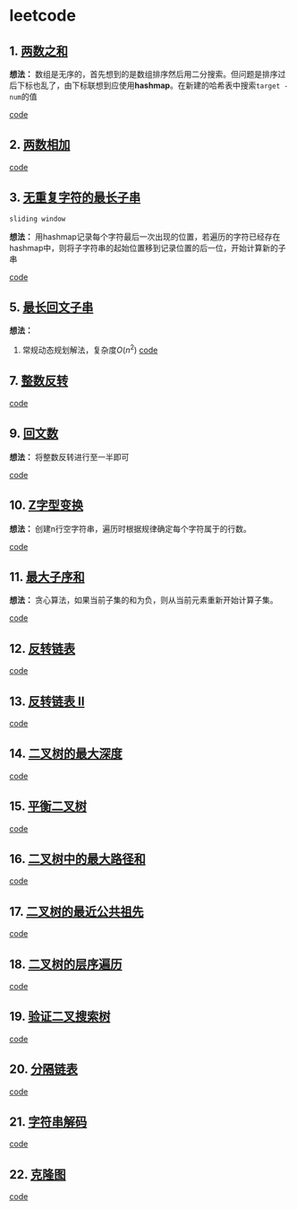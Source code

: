 # leetcode

## 1. [两数之和](https://leetcode-cn.com/problems/two-sum/)

**想法：**
数组是无序的，首先想到的是数组排序然后用二分搜索。但问题是排序过后下标也乱了，由下标联想到应使用**hashmap**。在新建的哈希表中搜索`target - num`的值

[code](https://github.com/Nipengwei/algorithm/blob/master/leetcode/code1.py)

## 2. [两数相加](https://leetcode-cn.com/problems/add-two-numbers/)

[code](https://github.com/Nipengwei/algorithm/blob/master/leetcode/code2.py)

## 3. [无重复字符的最长子串](https://leetcode-cn.com/problems/longest-substring-without-repeating-characters/)
`sliding window`

**想法：**
用hashmap记录每个字符最后一次出现的位置，若遍历的字符已经存在hashmap中，则将子字符串的起始位置移到记录位置的后一位，开始计算新的子串

[code](https://github.com/Nipengwei/algorithm/blob/master/leetcode/code3.py)

## 5. [最长回文子串](https://leetcode-cn.com/problems/longest-palindromic-substring/submissions/)

**想法：**
1. 常规动态规划解法，复杂度$O(n^2)$
[code](https://github.com/Nipengwei/algorithm/blob/master/leetcode/code5.py)

## 7. [整数反转](https://leetcode-cn.com/problems/reverse-integer/submissions/)

[code](https://github.com/Nipengwei/algorithm/blob/master/leetcode/code7.py)

## 9. [回文数](https://leetcode-cn.com/problems/palindrome-number/)

**想法：**
将整数反转进行至一半即可

[code](https://github.com/Nipengwei/algorithm/blob/master/leetcode/code9.py)

## 10. [Z字型变换](https://leetcode-cn.com/problems/zigzag-conversion/)

**想法：**
创建n行空字符串，遍历时根据规律确定每个字符属于的行数。

[code](https://github.com/Nipengwei/algorithm/blob/master/leetcode/code10.py)

## 11. [最大子序和](https://leetcode-cn.com/problems/maximum-subarray/)

**想法：**
贪心算法，如果当前子集的和为负，则从当前元素重新开始计算子集。

[code](https://github.com/Nipengwei/algorithm/blob/master/leetcode/code11.py)

## 12. [反转链表](https://leetcode-cn.com/problems/reverse-linked-list/)

[code](https://github.com/Nipengwei/algorithm/blob/master/leetcode/code12.py)

## 13. [反转链表 II](https://leetcode-cn.com/problems/reverse-linked-list-ii/)

[code](https://github.com/Nipengwei/algorithm/blob/master/leetcode/code13.py)

## 14. [二叉树的最大深度](https://leetcode-cn.com/problems/maximum-depth-of-binary-tree/)

[code](https://github.com/Nipengwei/algorithm/blob/master/leetcode/104.二叉树的最大深度.js)

## 15. [平衡二叉树](https://leetcode-cn.com/problems/balanced-binary-tree/)

[code](https://github.com/Nipengwei/algorithm/blob/master/leetcode/110.平衡二叉树.js)

## 16. [二叉树中的最大路径和](https://leetcode-cn.com/problems/binary-tree-maximum-path-sum/)

[code](https://github.com/Nipengwei/algorithm/blob/master/leetcode/124.二叉树中的最大路径和.js)

## 17. [二叉树的最近公共祖先](https://leetcode-cn.com/problems/lowest-common-ancestor-of-a-binary-tree/)

[code](https://github.com/Nipengwei/algorithm/blob/master/leetcode/236.二叉树的最近公共祖先.js)

## 18. [二叉树的层序遍历](https://leetcode-cn.com/problems/binary-tree-level-order-traversal/)

[code](https://github.com/Nipengwei/algorithm/blob/master/leetcode/102.二叉树的层序遍历.js)

## 19. [验证二叉搜索树](https://leetcode-cn.com/problems/validate-binary-search-tree/)

[code](https://github.com/Nipengwei/algorithm/blob/master/leetcode/98.验证二叉搜索树.js)

## 20. [分隔链表](https://leetcode-cn.com/problems/partition-list/)

[code](https://github.com/Nipengwei/algorithm/blob/master/leetcode/86.分隔链表.js)

## 21. [字符串解码](https://leetcode-cn.com/problems/decode-string/)

[code](https://github.com/Nipengwei/algorithm/blob/master/leetcode/394.字符串解码.js)

## 22. [克隆图](https://leetcode-cn.com/problems/clone-graph/)

[code](https://github.com/Nipengwei/algorithm/blob/master/leetcode/133.克隆图.js)